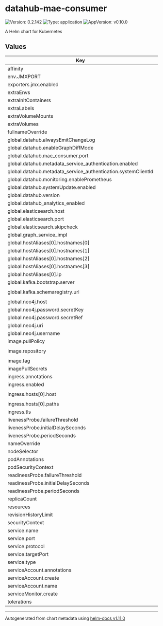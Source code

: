 # datahub-mae-consumer

![Version: 0.2.142](https://img.shields.io/badge/Version-0.2.142-informational?style=flat-square) ![Type: application](https://img.shields.io/badge/Type-application-informational?style=flat-square) ![AppVersion: v0.10.0](https://img.shields.io/badge/AppVersion-v0.10.0-informational?style=flat-square)

A Helm chart for Kubernetes

## Values

| Key | Type | Default | Description |
|-----|------|---------|-------------|
| affinity | object | `{}` |  |
| env.JMXPORT | int | `1099` |  |
| exporters.jmx.enabled | bool | `false` |  |
| extraEnvs | list | `[]` |  |
| extraInitContainers | list | `[]` |  |
| extraLabels | object | `{}` |  |
| extraVolumeMounts | list | `[]` |  |
| extraVolumes | list | `[]` |  |
| fullnameOverride | string | `""` |  |
| global.datahub.alwaysEmitChangeLog | bool | `true` |  |
| global.datahub.enableGraphDiffMode | bool | `true` |  |
| global.datahub.mae_consumer.port | string | `"9091"` |  |
| global.datahub.metadata_service_authentication.enabled | bool | `false` |  |
| global.datahub.metadata_service_authentication.systemClientId | string | `"__datahub_system"` |  |
| global.datahub.monitoring.enablePrometheus | bool | `false` |  |
| global.datahub.systemUpdate.enabled | bool | `true` |  |
| global.datahub.version | string | `"head"` |  |
| global.datahub_analytics_enabled | bool | `true` |  |
| global.elasticsearch.host | string | `"elasticsearch"` |  |
| global.elasticsearch.port | string | `"9200"` |  |
| global.elasticsearch.skipcheck | string | `"false"` |  |
| global.graph_service_impl | string | `"neo4j"` |  |
| global.hostAliases[0].hostnames[0] | string | `"broker"` |  |
| global.hostAliases[0].hostnames[1] | string | `"mysql"` |  |
| global.hostAliases[0].hostnames[2] | string | `"elasticsearch"` |  |
| global.hostAliases[0].hostnames[3] | string | `"neo4j"` |  |
| global.hostAliases[0].ip | string | `"192.168.0.104"` |  |
| global.kafka.bootstrap.server | string | `"broker:9092"` |  |
| global.kafka.schemaregistry.url | string | `"http://schema-registry:8081"` |  |
| global.neo4j.host | string | `"neo4j:7474"` |  |
| global.neo4j.password.secretKey | string | `"neo4j-password"` |  |
| global.neo4j.password.secretRef | string | `"neo4j-secrets"` |  |
| global.neo4j.uri | string | `"bolt://neo4j"` |  |
| global.neo4j.username | string | `"neo4j"` |  |
| image.pullPolicy | string | `"IfNotPresent"` |  |
| image.repository | string | `"linkedin/datahub-mae-consumer"` |  |
| image.tag | string | `nil` |  |
| imagePullSecrets | list | `[]` |  |
| ingress.annotations | object | `{}` |  |
| ingress.enabled | bool | `false` |  |
| ingress.hosts[0].host | string | `"chart-example.local"` |  |
| ingress.hosts[0].paths | list | `[]` |  |
| ingress.tls | list | `[]` |  |
| livenessProbe.failureThreshold | int | `8` |  |
| livenessProbe.initialDelaySeconds | int | `60` |  |
| livenessProbe.periodSeconds | int | `30` |  |
| nameOverride | string | `""` |  |
| nodeSelector | object | `{}` |  |
| podAnnotations | object | `{}` |  |
| podSecurityContext | object | `{}` |  |
| readinessProbe.failureThreshold | int | `8` |  |
| readinessProbe.initialDelaySeconds | int | `60` |  |
| readinessProbe.periodSeconds | int | `30` |  |
| replicaCount | int | `1` |  |
| resources | object | `{}` |  |
| revisionHistoryLimit | int | `10` |  |
| securityContext | object | `{}` |  |
| service.name | string | `"http"` |  |
| service.port | string | `"9091"` |  |
| service.protocol | string | `"TCP"` |  |
| service.targetPort | string | `"http"` |  |
| service.type | string | `"ClusterIP"` |  |
| serviceAccount.annotations | object | `{}` |  |
| serviceAccount.create | bool | `true` |  |
| serviceAccount.name | string | `nil` |  |
| serviceMonitor.create | bool | `false` |  |
| tolerations | list | `[]` |  |

----------------------------------------------
Autogenerated from chart metadata using [helm-docs v1.11.0](https://github.com/norwoodj/helm-docs/releases/v1.11.0)

